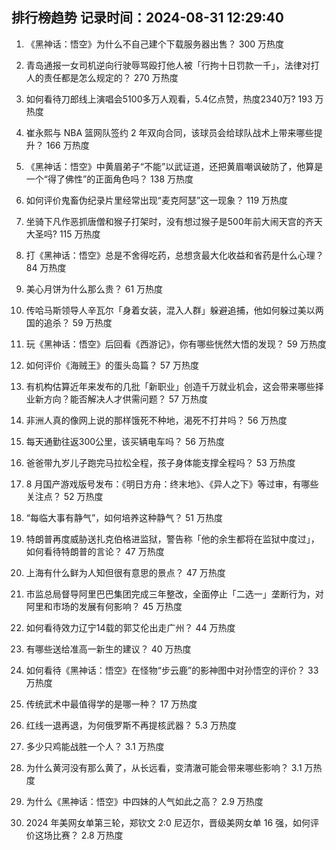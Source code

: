 
## 排行榜趋势 记录时间：2024-08-31 12:29:40
  
  1. 《黑神话：悟空》为什么不自己建个下载服务器出售？ 300 万热度
    
  2. 青岛通报一女司机逆向行驶辱骂殴打他人被「行拘十日罚款一千」，法律对打人的责任都是怎么规定的？ 270 万热度
    
  3. 如何看待刀郎线上演唱会5100多万人观看，5.4亿点赞，热度2340万? 193 万热度
    
  4. 崔永熙与 NBA 篮网队签约 2 年双向合同，该球员会给球队战术上带来哪些提升？ 166 万热度
    
  5. 《黑神话：悟空》中黄眉弟子“不能”以武证道，还把黄眉嘲讽破防了，他算是一个“得了佛性”的正面角色吗？ 138 万热度
    
  6. 如何评价鬼畜伪纪录片里经常出现“麦克阿瑟”这一现象？ 119 万热度
    
  7. 坐骑下凡作恶抓唐僧和猴子打架时，没有想过猴子是500年前大闹天宫的齐天大圣吗? 115 万热度
    
  8. 打《黑神话：悟空》总是不舍得吃药，总想贪最大化收益和省药是什么心理？ 84 万热度
    
  9. 美心月饼为什么那么贵？ 61 万热度
    
  10. 传哈马斯领导人辛瓦尔「身着女装，混入人群」躲避追捕，他如何躲过美以两国的追杀？ 59 万热度
    
  11. 玩《黑神话：悟空》后回看《西游记》，你有哪些恍然大悟的发现？ 59 万热度
    
  12. 如何评价《海贼王》的蛋头岛篇？ 57 万热度
    
  13. 有机构估算近年来发布的几批「新职业」创造千万就业机会，这会带来哪些择业新方向？能否解决人才供需问题？ 57 万热度
    
  14. 非洲人真的像网上说的那样饿死不种地，渴死不打井吗？ 56 万热度
    
  15. 每天通勤往返300公里，该买辆电车吗？ 56 万热度
    
  16. 爸爸带九岁儿子跑完马拉松全程，孩子身体能支撑全程吗？ 53 万热度
    
  17. 8 月国产游戏版号发布：《明日方舟：终末地》、《异人之下》等过审，有哪些关注点？ 52 万热度
    
  18. “每临大事有静气”，如何培养这种静气？ 51 万热度
    
  19. 特朗普再度威胁送扎克伯格进监狱，警告称「他的余生都将在监狱中度过」，如何看待特朗普的言论？ 47 万热度
    
  20. 上海有什么鲜为人知但很有意思的景点？ 47 万热度
    
  21. 市监总局督导阿里巴巴集团完成三年整改，全面停止「二选一」垄断行为，对阿里和市场的发展有何影响？ 45 万热度
    
  22. 如何看待效力辽宁14载的郭艾伦出走广州？ 44 万热度
    
  23. 有哪些送给准高一新生的建议？ 40 万热度
    
  24. 如何看待《黑神话：悟空》在怪物“步云鹿”的影神图中对孙悟空的评价？ 33 万热度
    
  25. 传统武术中最值得学的是哪一种？ 17 万热度
    
  26. 红线一退再退，为何俄罗斯不再提核武器？ 5.3 万热度
    
  27. 多少只鸡能战胜一个人？ 3.1 万热度
    
  28. 为什么黄河没有那么黄了，从长远看，变清澈可能会带来哪些影响？ 3.1 万热度
    
  29. 为什么《黑神话：悟空》中四妹的人气如此之高？ 2.9 万热度
    
  30. 2024 年美网女单第三轮，郑钦文 2:0 尼迈尔，晋级美网女单 16 强，如何评价这场比赛？ 2.8 万热度
    